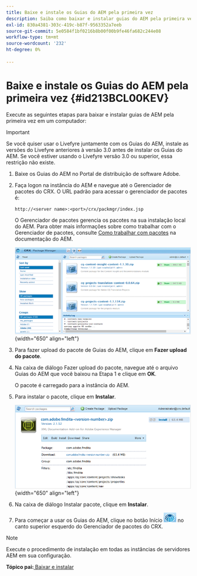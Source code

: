 ```yaml
---
title: Baixe e instale os Guias do AEM pela primeira vez
description: Saiba como baixar e instalar guias do AEM pela primeira vez
exl-id: 830a4381-303c-419c-b87f-9563352a7eeb
source-git-commit: 5e0584f1bf0216b8b00f00b9fe46fa682c244e08
workflow-type: tm+mt
source-wordcount: '232'
ht-degree: 0%

---
```


# Baixe e instale os Guias do AEM pela primeira vez {#id213BCL00KEV}

Execute as seguintes etapas para baixar e instalar guias de AEM pela primeira vez em um computador:

>[!IMPORTANT]
>
> Se você quiser usar o Livefyre juntamente com os Guias do AEM, instale as versões do Livefyre anteriores à versão 3.0 antes de instalar os Guias do AEM. Se você estiver usando o Livefyre versão 3.0 ou superior, essa restrição não existe.

1. Baixe os Guias do AEM no Portal de distribuição de software Adobe.

1. Faça logon na instância do AEM e navegue até o Gerenciador de pacotes do CRX. O URL padrão para acessar o gerenciador de pacotes é:

   ```http
   http://<server name>:<port>/crx/packmgr/index.jsp
   ```

   O Gerenciador de pacotes gerencia os pacotes na sua instalação local do AEM. Para obter mais informações sobre como trabalhar com o Gerenciador de pacotes, consulte [Como trabalhar com pacotes](https://helpx.adobe.com/experience-manager/6-5/sites/administering/using/package-manager.html) na documentação do AEM.

   ![](assets/package-manager.png){width="650" align="left"}

1. Para fazer upload do pacote de Guias do AEM, clique em **Fazer upload do pacote**.

1. Na caixa de diálogo Fazer upload do pacote, navegue até o arquivo Guias do AEM que você baixou na Etapa 1 e clique em **OK**.

   O pacote é carregado para a instância do AEM.

1. Para instalar o pacote, clique em **Instalar**.

   ![](assets/install-package.png){width="650" align="left"}

1. Na caixa de diálogo Instalar pacote, clique em **Instalar**.

1. Para começar a usar os Guias do AEM, clique no botão Início ![](assets/home-button.png) no canto superior esquerdo do Gerenciador de pacotes do CRX.


>[!NOTE]
>
> Execute o procedimento de instalação em todas as instâncias de servidores AEM em sua configuração.

**Tópico pai:**[ Baixar e instalar](download-install.md)
